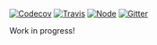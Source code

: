 [![Codecov](https://img.shields.io/codecov/c/github/ehmicky/portable-path.svg?label=tested&logo=codecov)](https://codecov.io/gh/ehmicky/portable-path) [![Travis](https://img.shields.io/badge/cross-platform-4cc61e.svg?logo=travis)](https://travis-ci.org/ehmicky/portable-path) [![Node](https://img.shields.io/node/v/portable-path.svg?logo=node.js)](#) [![Gitter](https://img.shields.io/gitter/room/ehmicky/portable-path.svg?logo=gitter)](https://gitter.im/ehmicky/portable-path)

Work in progress!
